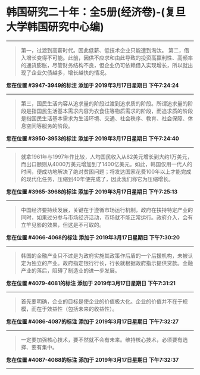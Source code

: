 # 韩国研究二十年：全5册(经济卷)-(复旦大学韩国研究中心编)

---

> 第一，过渡到高薪时代。因此低薪、低技术企业只能遭到淘汰。 第二，借入增长变得不可能。此前，因供不应求和由此导致的投资高赢利性、高频率的通货膨胀，尽管财务结构不良，但企业仍可依赖借入实现增长，所以就出现了企业欠债越多，增长越快的情况。

**您在位置 #3947-3949的标注** **添加于 2019年3月17日星期日 下午7:24:24**

---

> 第三，国民生活内容从追求量的阶段过渡到追求质的阶段。所谓追求量的阶段是指国民生活基本需求内容为衣食住等物质需求的阶段，而追求质的阶段是指国民生活基本需求为生活环境、交通、社会秩序、教育、社会保障、休息空间等服务的阶段。

**您在位置 #3950-3953的标注** **添加于 2019年3月17日星期日 下午7:24:40**

---

> 就拿1961年与1997年作比较，人均国民收入从82美元增长到大约1万美元，而出口额则从4000万美元增加到了1400亿美元。如此，韩国仅用一代人的时间，便成功地解决了绝对贫困问题；将发达国家花费100年以上才能完成的现代化任务，压缩到40年便完成了，因此我们称它为压缩增长。

**您在位置 #3965-3968的标注** **添加于 2019年3月17日星期日 下午7:25:13**

---

> 中国经济要持续发展，关键在于遵循市场运行机制，政府在扶持特定产业的同时，如果过分参与市场经济活动，市场就不能正常运行。政府介入，会有立竿见影的效果，但这是不可取的。

**您在位置 #4066-4068的标注** **添加于 2019年3月17日星期日 下午7:30:20**

---

> 韩国的金融产业只不过是为政府实施其政策作后盾的一个后援机构，未被认定为独立的产业。政府指定银行行长，行长就根据政府指示提供贷款。金融产业的落后，阻碍了制造业的进一步发展。

**您在位置 #4079-4081的标注** **添加于 2019年3月17日星期日 下午7:31:21**

---

> 首先要明确，企业的目标是使企业的价值极大化。企业的价值并不在于规模，而在于效益性（包括未来的收益性）。

**您在位置 #4086-4087的标注** **添加于 2019年3月17日星期日 下午7:32:27**

---

> 一定要加强核心技术，要不然就不会有未来。维持核心技术，必须要有选择、要有集中。

**您在位置 #4087-4088的标注** **添加于 2019年3月17日星期日 下午7:32:37**

---

